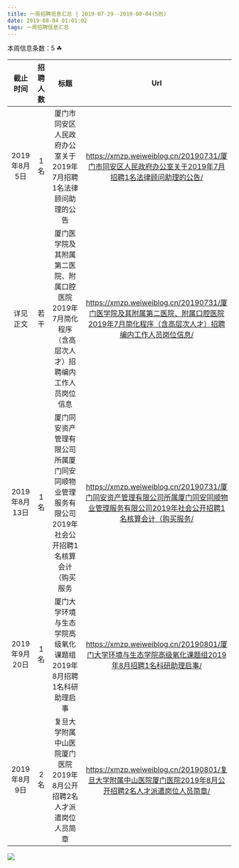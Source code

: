 ```yaml
---
title: 一周招聘信息汇总 | 2019-07-29--2019-08-04(5则)
date: 2019-08-04 01:01:02
tags: 一周招聘信息汇总
---
```

本周信息条数：5   ☘ 
<!-- more -->

| 截止时间 | 招聘人数 | 标题 | Url |
| :-: | :-: | :-: | :-: |
| 2019年8月5日 | 1名 | 厦门市同安区人民政府办公室关于2019年7月招聘1名法律顾问助理的公告|https://xmzp.weiweiblog.cn/20190731/厦门市同安区人民政府办公室关于2019年7月招聘1名法律顾问助理的公告/ |
| 详见正文 | 若干 | 厦门医学院及其附属第二医院、附属口腔医院2019年7月简化程序（含高层次人才）招聘编内工作人员岗位信息|https://xmzp.weiweiblog.cn/20190731/厦门医学院及其附属第二医院、附属口腔医院2019年7月简化程序（含高层次人才）招聘编内工作人员岗位信息/ |
| 2019年8月13日 | 1名 | 厦门同安资产管理有限公司所属厦门同安同顺物业管理服务有限公司2019年社会公开招聘1名核算会计（购买服务|https://xmzp.weiweiblog.cn/20190731/厦门同安资产管理有限公司所属厦门同安同顺物业管理服务有限公司2019年社会公开招聘1名核算会计（购买服务/ |
| 2019年9月20日 | 1名 | 厦门大学环境与生态学院高级氧化课题组2019年8月招聘1名科研助理启事|https://xmzp.weiweiblog.cn/20190801/厦门大学环境与生态学院高级氧化课题组2019年8月招聘1名科研助理启事/ |
| 2019年8月9日 | 2名 | 复旦大学附属中山医院厦门医院2019年8月公开招聘2名人才派遣岗位人员简章|https://xmzp.weiweiblog.cn/20190801/复旦大学附属中山医院厦门医院2019年8月公开招聘2名人才派遣岗位人员简章/ |
![](https://cdn.weiweiblog.cn/20181015134814.png)